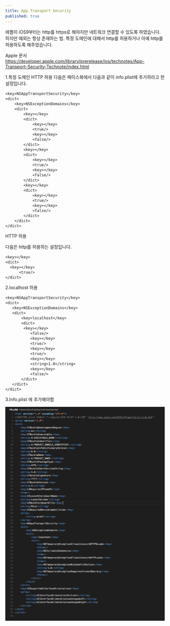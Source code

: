 ```yaml
---
title: App Transport Security
published: true
---
```



애플이 iOS9부터는 http를 https로 해야지만 네트워크 연결할 수 있도록 하였습니다.
하지만 예외는 항상 존재하는 법. 특정 도메인에 대해서 http를 허용하거나 아예 http를 허용하도록 해주었습니다.

Apple 문서
https://developer.apple.com/library/prerelease/ios/technotes/App-Transport-Security-Technote/index.html

1.특정 도메인 HTTP 허용
다음은 페이스북에서 다음과 같이 info.plist에 추가하라고 한 설정입니다.


```
<key>NSAppTransportSecurity</key>
<dict>
    <key>NSExceptionDomains</key>
    <dict>
        <key></key>
        <dict>
            <key></key>
            <true/>                
            <key></key>
            <false/>
        </dict>
        <key></key>
        <dict>
            <key></key>
            <true/>
            <key></key>
            <false/>
        </dict>
        <key></key>
        <dict>
            <key></key>
            <true/>
            <key></key>
            <false/>
        </dict>
    </dict>
</dict>
```

HTTP 허용

다음은 http를 허용하는 설정입니다.

```
<key></key>
<dict>
  <key></key>
      <true/>
</dict>
```

2.localhost 허용

```
<key>NSAppTransportSecurity</key>
<dict>
   <key>NSExceptionDomains</key>
   <dict>
       <key>localhost</key>
       <dict>
        <key></key>
           <false/>          
           <key></key>
           <true/>
           <key></key>
           <true/>
           <key></key>
           <string>1.0</string>
           <key></key>
           <false/>
       </dict>
   </dict>
</dict>
```

3.Info.plist 에 추가해야함

![1](/assets/imgs/2016/02/24/2016-02-24-ios-app-transport-security.png)